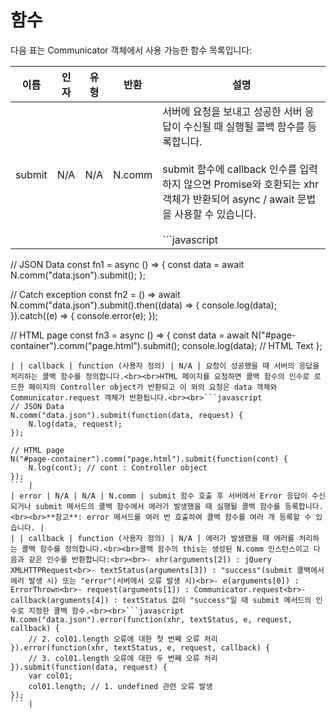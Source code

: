 # 함수

다음 표는 Communicator 객체에서 사용 가능한 함수 목록입니다:

| 이름 | 인자 | 유형 | 반환 | 설명 |
|------|------|------|------|------|
| submit | N/A | N/A | N.comm | 서버에 요청을 보내고 성공한 서버 응답이 수신될 때 실행될 콜백 함수를 등록합니다.<br><br>submit 함수에 callback 인수를 입력하지 않으면 Promise와 호환되는 xhr 객체가 반환되어 async / await 문법을 사용할 수 있습니다.<br><br>```javascript
// JSON Data
const fn1 = async () => {
    const data = await N.comm("data.json").submit();
};

// Catch exception
const fn2 = () => await N.comm("data.json").submit().then((data) => {
    console.log(data);
}).catch((e) => {
    console.error(e);
});

// HTML page
const fn3 = async () => {
    const data = await N("#page-container").comm("page.html").submit();
    console.log(data); // HTML Text
};
``` |
| | callback | function (사용자 정의) | N/A | 요청이 성공했을 때 서버의 응답을 처리하는 콜백 함수를 정의합니다.<br><br>HTML 페이지를 요청하면 콜백 함수의 인수로 로드한 페이지의 Controller object가 반환되고 이 외의 요청은 data 객체와 Communicator.request 객체가 반환됩니다.<br><br>```javascript
// JSON Data
N.comm("data.json").submit(function(data, request) {
    N.log(data, request);
});

// HTML page
N("#page-container").comm("page.html").submit(function(cont) {
    N.log(cont); // cont : Controller object
});
``` |
| error | N/A | N/A | N.comm | submit 함수 호출 후 서버에서 Error 응답이 수신되거나 submit 메서드의 콜백 함수에서 에러가 발생했을 때 실행될 콜백 함수를 등록합니다.<br><br>**참고**: error 메서드를 여러 번 호출하여 콜백 함수를 여러 개 등록할 수 있습니다. |
| | callback | function (사용자 정의) | N/A | 에러가 발생했을 때 에러를 처리하는 콜백 함수를 정의합니다.<br><br>콜백 함수의 this는 생성된 N.comm 인스턴스이고 다음과 같은 인수를 반환합니다:<br><br>- xhr(arguments[2]) : jQuery XMLHTTPRequest<br>- textStatus(arguments[3]) : "success"(submit 콜백에서 에러 발생 시) 또는 "error"(서버에서 오류 발생 시)<br>- e(arguments[0]) : ErrorThrown<br>- request(arguments[1]) : Communicator.request<br>- callback(arguments[4]) : textStatus 값이 "success"일 때 submit 메서드의 인수로 지정한 콜백 함수.<br><br>```javascript
N.comm("data.json").error(function(xhr, textStatus, e, request, callback) {
    // 2. col01.length 오류에 대한 첫 번째 오류 처리
}).error(function(xhr, textStatus, e, request, callback) {
    // 3. col01.length 오류에 대한 두 번째 오류 처리
}).submit(function(data, request) {
    var col01;
    col01.length; // 1. undefined 관련 오류 발생
});
``` |
